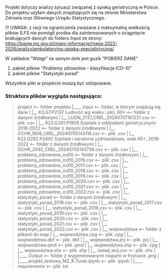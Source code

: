 Projekt dotyczy analizy sytuacji związanej z opieką geriatryczną w Polsce.
Do projektu użyłam danych znajdujących się na stronie Ministerstwa Zdrowia oraz Głównego Urzędu Statystycznego.

!!! UWAGA: z racji na ograniczenia zwiazane z maksymalną wielkością plików (LFS nie pomógł) prośba dla zainteresowanych o ściągnięcie brakujących dancyh do folderu Input ze strony:
https://basiw.mz.gov.pl/mapy-informacje/mapa-2022-2026/analizy/ambulatoryjna-opieka-specjalistyczna/

W zakładce "Wstęp" na samym dole jest guzik "POBIERZ DANE"
1) pakiet plików "Problemy zdrowotne - klasyfikacja ICD-10"
2) pakiet plików "Statystyki porad"

Wszystkie pliki w projekcie muszą być odzipowane.
### Struktura plików wygląda następująco:

> project                                                                        <-- folder projektu
> |____ Input                                                                    <-- folder, w którym znajdują się dane
> |   |__ K3.G7.P2137 Ludność wg wieku i płci, 60+                               <-- folder z danymi źródłowymi
> |       |__ LUDN_2137_CREL_20240707161221.csv                                  <-- plik .csv
> |   |__ K22.G261.P1808 Szpitale z oddziałami geriatrycznymi 2018-2022          <-- folder z danymi źródłowymi
> |       |__ OCHR_1808_CREL_20240705143116.csv                                  <-- plik .csv
> |   |__ K22.G262.P2492 Szpitale i sanatoria uzdrowiskowe, wiek 65+, 2018-2022  <-- folder z danymi źródłowymi
> |       |__ OCHR_2492_CREL_20240705143736.csv                                  <-- plik .csv
> |   |__ problemy_zdrowotne_icd10                                               <-- folder z danymi źródłowymi
> |       |__ problemy_zdrowotne_icd10_2016.csv                                  <-- plik .csv
> |       |__ problemy_zdrowotne_icd10_2017.csv                                  <-- plik .csv
> |       |__ problemy_zdrowotne_icd10_2018.csv                                  <-- plik .csv
> |       |__ problemy_zdrowotne_icd10_2019.csv                                  <-- plik .csv
> |       |__ problemy_zdrowotne_icd10_2020.csv                                  <-- plik .csv
> |       |__ problemy_zdrowotne_icd10_2021.csv                                  <-- plik .csv
> |       |__ problemy_zdrowotne_icd10_2022.csv                                  <-- plik .csv
> |   |__ statystyki_porad                                                       <-- folder z danymi źródłowymi
> |       |__ statystyki_porad_2016.csv                                          <-- plik .csv
> |       |__ statystyki_porad_2017.csv                                          <-- plik .csv
> |       |__ statystyki_porad_2018.csv                                          <-- plik .csv
> |       |__ statystyki_porad_2019.csv                                          <-- plik .csv
> |       |__ statystyki_porad_2020.csv                                          <-- plik .csv
> |       |__ statystyki_porad_2021.csv                                          <-- plik .csv
> |       |__ statystyki_porad_2022.csv                                          <-- plik .csv
> |   |__ wojewodztwa                                                            <-- folder z plikami do map
> |       |__ wojewodztwa.cpg                                                    <-- plik .cpg
> |       |__ wojewodztwa.dbf                                                    <-- plik .dbf
> |       |__ wojewodztwa.prj                                                    <-- plik .prj
> |       |__ wojewodztwa.qmd                                                    <-- plik .qmd
> |       |__ wojewodztwa.shp                                                    <-- plik .cpg
> |       |__ wojewodztwa.shx                                                    <-- plik .shp
> |   |__ swiad_woj.csv                                                          <-- plik .shx
> |
> |____ Output                                                                   <-- folder z wygenerowanymi mapami w fromacie .png
> |
> |____ projekt_testowy_MZ_K.Turek.ipynb                                         <-- plik .ipynb
> |
> |____ requirements                                                             <-- plik .txt
